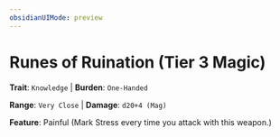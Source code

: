 ```yaml
---
obsidianUIMode: preview
---
```

# Runes of Ruination (Tier 3 Magic)

**Trait**: `Knowledge` | **Burden**: `One-Handed`

**Range**: `Very Close` | **Damage**: `d20+4 (Mag)`

**Feature**: Painful (Mark Stress every time you attack with this weapon.)
